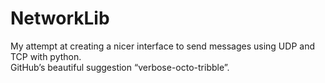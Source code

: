 # NetworkLib
My attempt at creating a nicer interface to send messages using UDP and TCP with python.  
GitHub’s beautiful suggestion “verbose-octo-tribble”.
